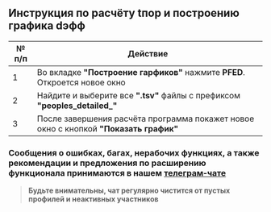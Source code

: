 ## Инструкция по расчёту tпор и построению графика dэфф
|	№ п/п	|	Действие	|
|---------|---------|
|	1	|	Во вкладке **"Построение гарфиков"** нажмите **PFED**. Откроется новое окно	|
|	2	|	Найдите и выберите все **".tsv"** файлы с префиксом **"peoples_detailed_"**	|
|	3	|	После завершения расчёта программа покажет новое окно с кнопкой **"Показать график"**	|

### Сообщения о ошибках, багах, нерабочих функциях, а также рекомендации и предложения по расширению функционала принимаются в нашем [**телеграм-чате**](https://t.me/+LdZFKLaDjIA1YWVi)
>**Будьте внимательны, чат регулярно чистится от пустых профилей и неактивных участников**